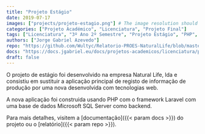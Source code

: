```yaml
---
title: "Projeto Estágio"
date: 2019-07-17
images: ["projects/projeto-estagio.png"] # The image resolution should be 900x500 or a proportional resolution
categories: ["Projeto Académico", "Licenciatura", "Projeto Final"]
tags: ["Licenciatura", "3º Ano 2º Semestre", "Projeto Estágio", "PHP", "Laravel", "MS SQL Server",]
authors: ["Jorge Gabriel Azevedo"]
repo: "https://github.com/Wultyc/Relatorio-PROES-NaturalLife/blob/master/Relatorio_PROES.pdf"
docs: "https://docs.jgabriel.eu/docs/projetos-academicos/licenciatura/projeto-de-estagio/"
draft: false
---
```

<!--more-->
O projeto de estágio foi desenvolvido na empresa Natural Life, lda e consistiu em sustituir a aplicação principal de registo de informação de produção por uma nova desenvolvida com tecnologias web.

A nova aplicação foi construida usando PHP com o framework Laravel com uma base de dados Microsoft SQL Server como backend.

Para mais detalhes, visitem a [documentação]({{< param docs >}}) do projeto ou o [relatório]({{< param repo >}}).